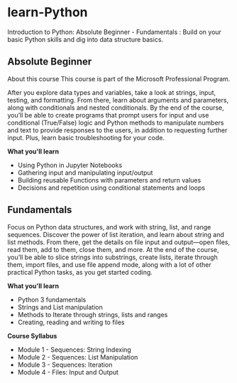 # learn-Python

Introduction to Python: Absolute Beginner - Fundamentals : Build on your basic Python skills and dig into data structure basics.


## Absolute Beginner

About this course 
This course is part of the Microsoft Professional Program.

After you explore data types and variables, take a look at strings, input, testing, and formatting. From there, learn about arguments and parameters, along with conditionals and nested conditionals. By the end of the course, you’ll be able to create programs that prompt users for input and use conditional (True/False) logic and Python methods to manipulate numbers and text to provide responses to the users, in addition to requesting further input. Plus, learn basic troubleshooting for your code.

**What you'll learn**

- Using Python in Jupyter Notebooks
- Gathering input and manipulating input/output
- Building reusable Functions with parameters and return values
- Decisions and repetition using conditional statements and loops


## Fundamentals

Focus on Python data structures, and work with string, list, and range sequences. Discover the power of list iteration, and learn about string and list methods. From there, get the details on file input and output—open files, read them, add to them, close them, and more. At the end of the course, you’ll be able to slice strings into substrings, create lists, iterate through them, import files, and use file append mode, along with a lot of other practical Python tasks, as you get started coding.

**What you'll learn**

- Python 3 fundamentals
- Strings and List manipulation
- Methods to Iterate through strings, lists and ranges
- Creating, reading and writing to files

**Course Syllabus**

- Module 1 - Sequences: String Indexing 
- Module 2 - Sequences: List Manipulation
- Module 3 - Sequences: Iteration
- Module 4 - Files: Input and Output
